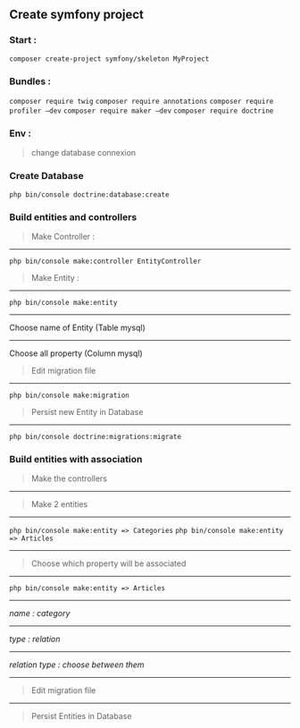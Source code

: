 ## Create symfony project

### Start :
`composer create-project symfony/skeleton MyProject`

### Bundles :
`composer require twig`
`composer require annotations`
`composer require profiler —dev`
`composer require maker —dev`
`composer require doctrine`

### Env :
> change database connexion

### Create Database
`php bin/console doctrine:database:create`

### Build entities and controllers

> Make Controller :
* * *
`php bin/console make:controller EntityController`

> Make Entity :
* * *
`php bin/console make:entity` 
* * *
Choose name of Entity (Table mysql)
* * *
Choose all property (Column mysql)

> Edit migration file
* * *
`php bin/console make:migration`

> Persist new Entity in Database
* * *
`php bin/console doctrine:migrations:migrate`

### Build entities with association

> Make the controllers
* * *
> Make 2 entities
* * *
`php bin/console make:entity => Categories`
`php bin/console make:entity => Articles`
* * *
> Choose which property will be associated 
* * *
`php bin/console make:entity => Articles`
* * *
*name : category*
* * *
*type : relation*
* * *
*relation type : choose between them*
* * *
> Edit migration file
* * *
> Persist Entities in Database 

  